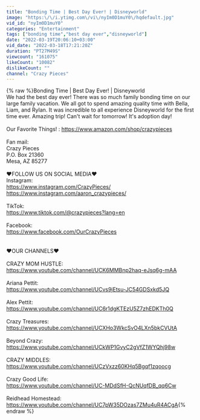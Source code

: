 ```yaml
---
title: "Bonding Time | Best Day Ever! | Disneyworld"
image: "https:\/\/i.ytimg.com\/vi\/nyIm0D1muY0\/hqdefault.jpg"
vid_id: "nyIm0D1muY0"
categories: "Entertainment"
tags: ["bonding time","best day ever","disneyworld"]
date: "2022-03-19T20:06:10+03:00"
vid_date: "2022-03-18T17:21:20Z"
duration: "PT27M49S"
viewcount: "161075"
likeCount: "10082"
dislikeCount: ""
channel: "Crazy Pieces"
---
```

{% raw %}Bonding Time | Best Day Ever! | Disneyworld<br />We had the best day ever! There was so much family bonding time on our large family vacation. We all got to spend amazing quality time with Bella, Liam, and Rylan. It was incredible to all experience Disneyworld for the first time ever. Amazing trip! Can't wait for tomorrow! It's adoption day! <br /><br />Our Favorite Things! : <a rel="nofollow" target="blank" href="https://www.amazon.com/shop/crazypieces">https://www.amazon.com/shop/crazypieces</a><br /><br />Fan mail: <br />Crazy Pieces<br />P.O. Box 21360<br />Mesa, AZ 85277<br /><br />♥FOLLOW US ON SOCIAL MEDIA♥ <br />Instagram:<br /><a rel="nofollow" target="blank" href="https://www.instagram.com/CrazyPieces/">https://www.instagram.com/CrazyPieces/</a><br /><a rel="nofollow" target="blank" href="https://www.instagram.com/aaron_crazypieces/">https://www.instagram.com/aaron_crazypieces/</a><br /><br />TikTok:<br /><a rel="nofollow" target="blank" href="https://www.tiktok.com/@crazypieces?lang=en">https://www.tiktok.com/@crazypieces?lang=en</a><br /><br />Facebook:<br /><a rel="nofollow" target="blank" href="https://www.facebook.com/OurCrazyPieces">https://www.facebook.com/OurCrazyPieces</a><br /><br /><br />♥OUR CHANNELS♥<br /><br />CRAZY MOM HUSTLE: <br /><a rel="nofollow" target="blank" href="https://www.youtube.com/channel/UCK6MMBnp2haq-eJsq6g-mAA">https://www.youtube.com/channel/UCK6MMBnp2haq-eJsq6g-mAA</a><br /><br />Ariana Pettit: <br /><a rel="nofollow" target="blank" href="https://www.youtube.com/channel/UCvs9jEtsu-JC54GDSxkd5JQ">https://www.youtube.com/channel/UCvs9jEtsu-JC54GDSxkd5JQ</a><br /><br />Alex Pettit:<br /><a rel="nofollow" target="blank" href="https://www.youtube.com/channel/UC6r1dgKTEzU5Z7zhEDKTh0Q">https://www.youtube.com/channel/UC6r1dgKTEzU5Z7zhEDKTh0Q</a><br /><br />Crazy Treasures: <br /><a rel="nofollow" target="blank" href="https://www.youtube.com/channel/UCXHo3WkcSvO4LXn5bkCVUtA">https://www.youtube.com/channel/UCXHo3WkcSvO4LXn5bkCVUtA</a><br /><br />Beyond Crazy:<br /><a rel="nofollow" target="blank" href="https://www.youtube.com/channel/UCkWP1GvyC2gVfZ1WYQhj98w">https://www.youtube.com/channel/UCkWP1GvyC2gVfZ1WYQhj98w</a><br /><br />CRAZY MIDDLES:<br /><a rel="nofollow" target="blank" href="https://www.youtube.com/channel/UCzVxzz60KHq5Bgqf1zqoocg">https://www.youtube.com/channel/UCzVxzz60KHq5Bgqf1zqoocg</a><br /><br />Crazy Good Life:<br /><a rel="nofollow" target="blank" href="https://www.youtube.com/channel/UC-MDdSfH-QcNUqfDB_qq6Cw">https://www.youtube.com/channel/UC-MDdSfH-QcNUqfDB_qq6Cw</a><br /><br />Reidhead Homestead: <a rel="nofollow" target="blank" href="https://www.youtube.com/channel/UC7pW35DOzas7ZMu4uR4ACgA">https://www.youtube.com/channel/UC7pW35DOzas7ZMu4uR4ACgA</a>{% endraw %}
